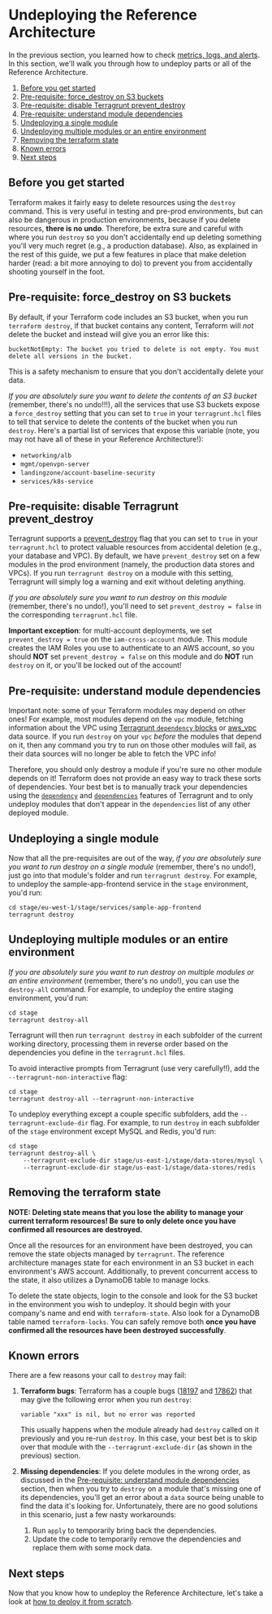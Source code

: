 # Undeploying the Reference Architecture

In the previous section, you learned how to check [metrics, logs, and alerts](05-monitoring-alerting-logging.md). In
this section, we'll walk you through how to undeploy parts or all of the Reference Architecture. 

1. [Before you get started](#before-you-get-started)
1. [Pre-requisite: force_destroy on S3 buckets](#pre-requisite-force_destroy-on-S3-buckets)
1. [Pre-requisite: disable Terragrunt prevent_destroy](#pre-requisite-disable-terragrunt-prevent_destroy)
1. [Pre-requisite: understand module dependencies](#pre-requisite-understand-module-dependencies)
1. [Undeploying a single module](#undeploying-a-single-module)
1. [Undeploying multiple modules or an entire environment](#undeploying-multiple-modules-or-an-entire-environment)
1. [Removing the terraform state](#removing-the-terraform-state)
1. [Known errors](#known-errors)
1. [Next steps](#next-steps)




## Before you get started

Terraform makes it fairly easy to delete resources using the `destroy` command. This is very useful in testing and 
pre-prod environments, but can also be dangerous in production environments, because if you delete resources, **there 
is no undo**. Therefore, be extra sure and careful with where you run `destroy` so you don't accidentally end up 
deleting something you'll very much regret (e.g., a production database). Also, as explained in the rest of this guide,
we put a few features in place that make deletion harder (read: a bit more annoying to do) to prevent you from 
accidentally shooting yourself in the foot. 




## Pre-requisite: force_destroy on S3 buckets

By default, if your Terraform code includes an S3 bucket, when you run `terraform destroy`, if that bucket contains
any content, Terraform will _not_ delete the bucket and instead will give you an error like this:

```
bucketNotEmpty: The bucket you tried to delete is not empty. You must delete all versions in the bucket.
```

This is a safety mechanism to ensure that you don't accidentally delete your data. 

*If you are absolutely sure you want to delete the contents of an S3 bucket* (remember, there's no undo!!!), all the 
services that use S3 buckets expose a `force_destroy` setting that you can set to `true` in your `terragrunt.hcl` 
files to tell that service to delete the contents of the bucket when you run `destroy`. Here's a partial list of 
services that expose this variable (note, you may not have all of these in your Reference Architecture!):

* `networking/alb`
* `mgmt/openvpn-server`
* `landingzone/account-baseline-security`
* `services/k8s-service`




## Pre-requisite: disable Terragrunt prevent_destroy

Terragrunt supports a [prevent_destroy](https://github.com/gruntwork-io/terragrunt#prevent_destroy) flag that you can
set to `true` in your `terragrunt.hcl` to protect valuable resources from accidental deletion (e.g., your database
and VPC). By default, we have `prevent_destroy` set on a few modules in the prod environment (namely, the production 
data stores and VPCs). If you run `terragrunt destroy` on a module with this setting, Terragrunt will simply log a 
warning and exit without deleting anything. 

*If you are absolutely sure you want to run destroy on this module* (remember, there's no undo!), you'll need to 
set `prevent_destroy = false` in the corresponding `terragrunt.hcl` file. 

**Important exception**: for multi-account deployments, we set `prevent_destroy = true` on the `iam-cross-account` 
module. This module creates the IAM Roles you use to authenticate to an AWS account, so you should **NOT** set
`prevent_destroy = false` on this module and do **NOT** run `destroy` on it, or you'll be locked out of the account!  




## Pre-requisite: understand module dependencies

Important note: some of your Terraform modules may depend on other ones! For example, most modules depend on the `vpc` 
module, fetching information about the VPC using  [Terragrunt `dependency` 
blocks](https://terragrunt.gruntwork.io/docs/reference/config-blocks-and-attributes/#dependency) or 
[aws_vpc](https://www.terraform.io/docs/providers/aws/d/vpc.html) data source. If you run `destroy` on your `vpc` 
*before* the modules that depend on it, then any command you try to run on those other modules will fail, as their
data sources will no longer be able to fetch the VPC info!

Therefore, you should only destroy a module if you're sure no other module depends on it! Terraform does not provide
an easy way to track these sorts of dependencies. Your best bet is to manually track your dependencies using the
[`dependency`](https://terragrunt.gruntwork.io/docs/reference/config-blocks-and-attributes/#dependency) and
[`dependencies`](https://terragrunt.gruntwork.io/docs/reference/config-blocks-and-attributes/#dependencies) features of 
Terragrunt and to only undeploy modules that don't appear in the `dependencies` list of any other deployed module.




## Undeploying a single module

Now that all the pre-requisites are out of the way, *if you are absolutely sure you want to run destroy on a single 
module* (remember, there's no undo!), just go into that module's folder and run `terragrunt destroy`. For example, to
undeploy the sample-app-frontend service in the `stage` environment, you'd run:

```
cd stage/eu-west-1/stage/services/sample-app-frontend
terragrunt destroy
```




## Undeploying multiple modules or an entire environment

*If you are absolutely sure you want to run destroy on multiple modules or an entire environment* (remember, there's
no undo!), you can use the `destroy-all` command. For example, to undeploy the entire staging environment, you'd run:

```
cd stage
terragrunt destroy-all
```

Terragrunt will then run `terragrunt destroy` in each subfolder of the current working directory, processing them in
reverse order based on the dependencies you define in the `terragrunt.hcl` files. 

To avoid interactive prompts from Terragrunt (use very carefully!!), add the `--terragrunt-non-interactive` flag:

```
cd stage
terragrunt destroy-all --terragrunt-non-interactive
```

To undeploy everything except a couple specific subfolders, add the `--terragrunt-exclude-dir` flag. For example, to
run `destroy` in each subfolder of the `stage` environment except MySQL and Redis, you'd run:

```
cd stage
terragrunt destroy-all \
    --terragrunt-exclude-dir stage/us-east-1/stage/data-stores/mysql \ 
    --terragrunt-exclude-dir stage/us-east-1/stage/data-stores/redis 
```



## Removing the terraform state

**NOTE: Deleting state means that you lose the ability to manage your current terraform resources! Be sure to only
delete once you have confirmed all resources are destroyed.**

Once all the resources for an environment have been destroyed, you can remove the state objects managed by `terragrunt`.
The reference architecture manages state for each environment in an S3 bucket in each environment's AWS account.
Additionally, to prevent concurrent access to the state, it also utilizes a DynamoDB table to manage locks.

To delete the state objects, login to the console and look for the S3 bucket in the environment you wish to undeploy. It
should begin with your company's name and end with `terraform-state`. Also look for a DynamoDB
table named `terraform-locks`. You can safely remove both **once you have confirmed all the resources have been
destroyed successfully**.






## Known errors

There are a few reasons your call to `destroy` may fail:

1. **Terraform bugs**: Terraform has a couple bugs ([18197](https://github.com/hashicorp/terraform/issues/18197) and 
   [17862](https://github.com/hashicorp/terraform/issues/17862)) that may give the following error when you run 
   `destroy`:
   
    ```
    variable "xxx" is nil, but no error was reported
    ```
    
    This usually happens when the module already had `destroy` called on it previously and you re-run `destroy`. In
    this case, your best bet is to skip over that module with the `--terragrunt-exclude-dir` (as shown in the previous)
    section. 

1. **Missing dependencies**: If you delete modules in the wrong order, as discussed in the [Pre-requisite: understand 
   module dependencies](#pre-requisite-understand-module-dependencies) section, then when you try to `destroy` on a
   module that's missing one of its dependencies, you'll get an error about a `data` source being unable to find the
   data it's looking for. Unfortunately, there are no good solutions in this scenario, just a few nasty workarounds: 
   
    1. Run `apply` to temporarily bring back the dependencies.
    1. Update the code to temporarily remove the dependencies and replace them with some mock data.





## Next steps

Now that you know how to undeploy the Reference Architecture, let's take a look at [how to deploy it from 
scratch](07-deploy-from-scratch.md).

